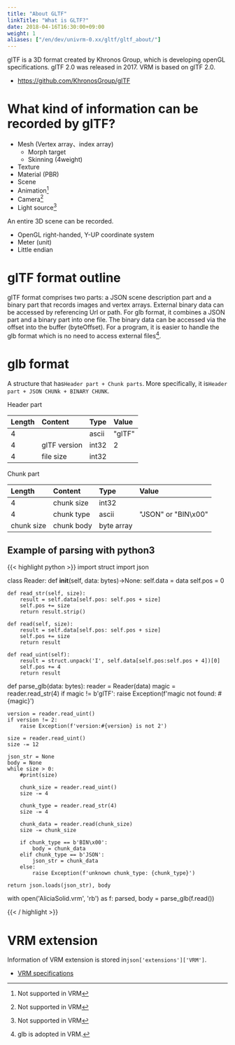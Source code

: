 ```yaml
---
title: "About GLTF"
linkTitle: "What is GLTF?"
date: 2018-04-16T16:30:00+09:00
weight: 1
aliases: ["/en/dev/univrm-0.xx/gltf/gltf_about/"]
---
```


glTF is a 3D format created by Khronos Group, which is developing openGL specifications. glTF 2.0 was released in 2017. VRM is based on glTF 2.0.

* https://github.com/KhronosGroup/glTF

# What kind of information can be recorded by glTF?

* Mesh (Vertex array、index array)
    * Morph target
    * Skinning (4weight)
* Texture
* Material (PBR)
* Scene
* Animation[^vrm_not_supported]
* Camera[^vrm_not_supported]
* Light source[^vrm_not_supported]

An entire 3D scene can be recorded.

* OpenGL right-handed, Y-UP coordinate system
* Meter (unit)
* Little endian

[^vrm_not_supported]: Not supported in VRM

# glTF format outline

glTF format comprises two parts: a JSON scene description part and a binary part that records images and vertex arrays. External binary data can be accessed by referencing Url or path. For glb format, it combines a JSON part and a binary part into one file. The binary data can be accessed via the offset into the buffer (byteOffset). For a program, it is easier to handle the glb format which is no need to access external files[^VRM_glb].

[^VRM_glb]: glb is adopted in VRM.

# glb format

A structure that has``Header part + Chunk parts``.
More specifically, it is``Header part + JSON CHUNk + BINARY CHUNK``.

Header part

|Length|Content          |Type   |Value|
|:---|:------------|:----|:-----|
|4   |             |ascii|"glTF"|
|4   |glTF version|int32|2|
|4   |file size    |int32| |

Chunk part

|Length      |Content       |Type   |Value|
|:---------|:---------|:----|:-----|
|4         |chunk size|int32||
|4         |chunk type|ascii|"JSON" or "BIN\x00"|
|chunk size|chunk body|byte array||

## Example of parsing with python3

{{< highlight python >}}
import struct
import json

class Reader:
    def __init__(self, data: bytes)->None:
        self.data = data
        self.pos = 0

    def read_str(self, size):
        result = self.data[self.pos: self.pos + size]
        self.pos += size
        return result.strip()

    def read(self, size):
        result = self.data[self.pos: self.pos + size]
        self.pos += size
        return result

    def read_uint(self):
        result = struct.unpack('I', self.data[self.pos:self.pos + 4])[0]
        self.pos += 4
        return result


def parse_glb(data: bytes):
    reader = Reader(data)
    magic = reader.read_str(4)
    if  magic != b'glTF':
        raise Exception(f'magic not found: #{magic}')

    version = reader.read_uint()
    if version != 2:
        raise Exception(f'version:#{version} is not 2')

    size = reader.read_uint()
    size -= 12

    json_str = None
    body = None
    while size > 0:
        #print(size)

        chunk_size = reader.read_uint()
        size -= 4

        chunk_type = reader.read_str(4)
        size -= 4

        chunk_data = reader.read(chunk_size)
        size -= chunk_size

        if chunk_type == b'BIN\x00':
            body = chunk_data
        elif chunk_type == b'JSON':
            json_str = chunk_data
        else:
            raise Exception(f'unknown chunk_type: {chunk_type}')

    return json.loads(json_str), body


with open('AliciaSolid.vrm', 'rb') as f:
    parsed, body = parse_glb(f.read())

{{< / highlight >}}

# VRM extension
Information of VRM extension is stored in``json['extensions']['VRM']``.

* [VRM specifications](https://github.com/vrm-c/vrm-specification/blob/master/specification/0.0/README.md)




